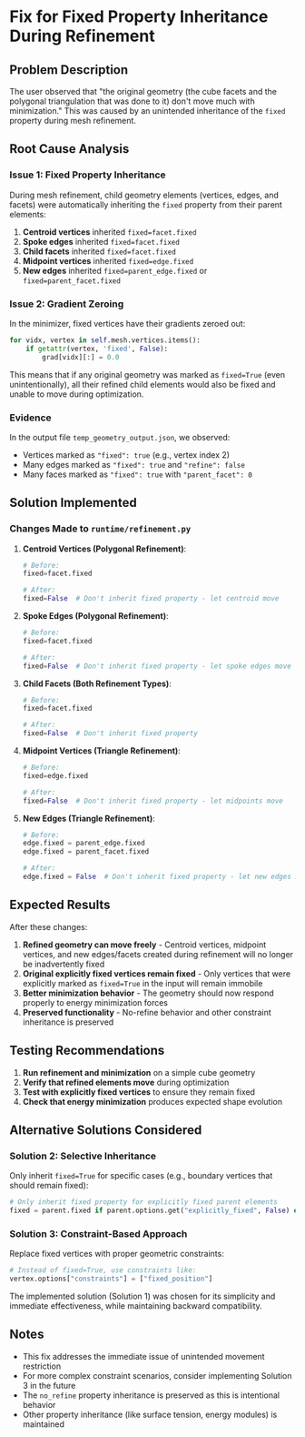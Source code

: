 # Fix for Fixed Property Inheritance During Refinement

## Problem Description

The user observed that "the original geometry (the cube facets and the polygonal triangulation that was done to it) don't move much with minimization." This was caused by an unintended inheritance of the `fixed` property during mesh refinement.

## Root Cause Analysis

### Issue 1: Fixed Property Inheritance
During mesh refinement, child geometry elements (vertices, edges, and facets) were automatically inheriting the `fixed` property from their parent elements:

1. **Centroid vertices** inherited `fixed=facet.fixed` 
2. **Spoke edges** inherited `fixed=facet.fixed`
3. **Child facets** inherited `fixed=facet.fixed`
4. **Midpoint vertices** inherited `fixed=edge.fixed`
5. **New edges** inherited `fixed=parent_edge.fixed` or `fixed=parent_facet.fixed`

### Issue 2: Gradient Zeroing
In the minimizer, fixed vertices have their gradients zeroed out:

```python
for vidx, vertex in self.mesh.vertices.items():
    if getattr(vertex, 'fixed', False):
        grad[vidx][:] = 0.0
```

This means that if any original geometry was marked as `fixed=True` (even unintentionally), all their refined child elements would also be fixed and unable to move during optimization.

### Evidence
In the output file `temp_geometry_output.json`, we observed:
- Vertices marked as `"fixed": true` (e.g., vertex index 2)  
- Many edges marked as `"fixed": true` and `"refine": false`
- Many faces marked as `"fixed": true` with `"parent_facet": 0`

## Solution Implemented

### Changes Made to `runtime/refinement.py`

1. **Centroid Vertices (Polygonal Refinement)**:
   ```python
   # Before:
   fixed=facet.fixed
   
   # After: 
   fixed=False  # Don't inherit fixed property - let centroid move
   ```

2. **Spoke Edges (Polygonal Refinement)**:
   ```python  
   # Before:
   fixed=facet.fixed
   
   # After:
   fixed=False  # Don't inherit fixed property - let spoke edges move
   ```

3. **Child Facets (Both Refinement Types)**:
   ```python
   # Before:
   fixed=facet.fixed
   
   # After: 
   fixed=False  # Don't inherit fixed property
   ```

4. **Midpoint Vertices (Triangle Refinement)**:
   ```python
   # Before:
   fixed=edge.fixed
   
   # After:
   fixed=False  # Don't inherit fixed property - let midpoints move  
   ```

5. **New Edges (Triangle Refinement)**:
   ```python
   # Before:
   edge.fixed = parent_edge.fixed
   edge.fixed = parent_facet.fixed
   
   # After:
   edge.fixed = False  # Don't inherit fixed property - let new edges move
   ```

## Expected Results

After these changes:

1. **Refined geometry can move freely** - Centroid vertices, midpoint vertices, and new edges/facets created during refinement will no longer be inadvertently fixed
2. **Original explicitly fixed vertices remain fixed** - Only vertices that were explicitly marked as `fixed=True` in the input will remain immobile
3. **Better minimization behavior** - The geometry should now respond properly to energy minimization forces
4. **Preserved functionality** - No-refine behavior and other constraint inheritance is preserved

## Testing Recommendations

1. **Run refinement and minimization** on a simple cube geometry 
2. **Verify that refined elements move** during optimization
3. **Test with explicitly fixed vertices** to ensure they remain fixed
4. **Check that energy minimization** produces expected shape evolution

## Alternative Solutions Considered

### Solution 2: Selective Inheritance
Only inherit `fixed=True` for specific cases (e.g., boundary vertices that should remain fixed):

```python
# Only inherit fixed property for explicitly fixed parent elements
fixed = parent.fixed if parent.options.get("explicitly_fixed", False) else False
```

### Solution 3: Constraint-Based Approach  
Replace fixed vertices with proper geometric constraints:

```python
# Instead of fixed=True, use constraints like:
vertex.options["constraints"] = ["fixed_position"]
```

The implemented solution (Solution 1) was chosen for its simplicity and immediate effectiveness, while maintaining backward compatibility.

## Notes

- This fix addresses the immediate issue of unintended movement restriction
- For more complex constraint scenarios, consider implementing Solution 3 in the future
- The `no_refine` property inheritance is preserved as this is intentional behavior
- Other property inheritance (like surface tension, energy modules) is maintained